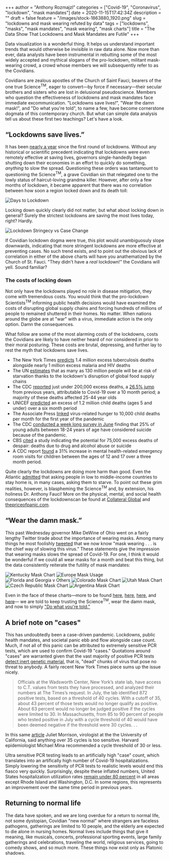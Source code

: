 +++
author = "Anthony Rozmajzl"
categories = ["Covid-19", "Coronavirus", "lockdown", "mask mandates"]
date = 2020-11-15T17:42:34Z
description = ""
draft = false
feature = "/images/stock-1863880_1920.png"
slug = "lockdowns and mask wearing refuted by data"
tags = ["lockdowns", "masks", "mask mandates", "mask wearing", "mask charts"]
title = "The Data Show That Lockdowns and Mask Mandates are Futile"
+++

Data visualization is a wonderful thing. It helps us understand important trends that would otherwise be invisible in raw data alone. Now more than ever, data analysts have been instrumental in rebutting some of the most widely accepted and mythical slogans of the pro-lockdown, militant mask-wearing crowd, a crowd whose members we will subsequently refer to as the Covidians. 

Covidians are zealous apostles of the Church of Saint Fauci, bearers of the one true Science<sup>TM</sup>, eager to convert&mdash;by force if necessary&mdash;their secular brothers and sisters who are lost in delusional pseudoscience. Members who question the effectiveness of lockdowns and mask mandates face immediate excommunication. "Lockdowns save lives!", "Wear the damn mask!", and "Do what you're told", to name a few, have become cornerstone dogmata of this contemporary church. But what can simple data analysis tell us about these first two teachings? Let's have a look.

## “Lockdowns save lives.”

It has been [nearly a year](https://www.bbc.com/news/world-52103747) since the first round of lockdowns. Without any historical or scientific precedent indicating that lockdowns were even remotely effective at saving lives, governors single-handedly began shutting down their economies in an effort to quickly do something, *anything* to slow the spread. Questioning these orders was tantamount to questioning the Science<sup>TM</sup>, a grave Covidian sin that relegated one to the lowly status of haircut-loving grandma killer. However, after only a few months of lockdown, it became apparent that there was no correlation between how soon a region locked down and its death toll:

![Days to Lockdown](https://www.aier.org/wp-content/uploads/2020/05/ED-AZ636_Rodger_16U_20200426130615-1-1.jpg)

Locking down quickly clearly did not matter, but what about locking down in general? Surely the strictest lockdowns are saving the most lives today, right? Hardly.

![Lockdown Stringecy vs Case Change](/images/stringency-vs-change.png)

If Covidian lockdown dogma were true, this plot would unambiguosuly slope downwards, indicating that more stringent lockdowns are more effective at preventing cases. No such trend exists, and to point out the obvious lack of correlation in either of the above charts will have you anathematized by the Church of St. Fauci. "They didn't have a *real* lockdown!" the Covidians will yell. Sound familiar? 

### The costs of locking down

Not only have the lockdowns played no role in disease mitigation, they come with tremendous costs. You would think that the pro-lockdown Scientists<sup>TM</sup> informing public health decisions would have examined the costs of disrupting global supply chains and forcing hundreds of millions of people to remained shuttered in their homes. No matter. When nations around the globe are at "war" with a virus, immediate action is the only option. Damn the consequences. 

What follow are some of the most alarming costs of the lockdowns, costs the Covidians are likely to have neither heard of nor considered in prior to their moral posturing. These costs are brutal, depressing, and further lay to rest the myth that lockdowns save lives.

- The New York Times [predicts](https://www.nytimes.com/2020/08/03/health/coronavirus-tuberculosis-aids-malaria.html) 1.4 million excess tuberculosis deaths alongside nearly 1 million excess malaria and HIV deaths
- The UN [estimates](https://www.washingtonpost.com/world/national-security/un-pandemic-could-push-tens-of-millions-into-chronic-hunger/2020/07/13/0733e34e-c51e-11ea-a825-8722004e4150_story.html) that as many as 130 million people will be at risk of starvation thanks to the lockdown's disruption of global food supply chains
- The CDC [reported](https://www.cdc.gov/mmwr/volumes/69/wr/mm6942e2.htm) just under 200,000 excess deaths, a [26.5% jump](https://www.dailywire.com/news/new-cdc-numbers-show-lockdowns-deadly-toll-on-young-people) from previous years, attributable to Covid-19 over a 10 month period; a majority of these deaths affected 25-44 year olds
- UNICEF [predicted](https://www.unicef.org/press-releases/covid-19-devastates-already-fragile-health-systems-over-6000-additional-children) an excess of 1.2 million child deaths (ages 5 and under) over a six month period
- The Associate Press [linked](https://apnews.com/article/lifestyle-ap-top-news-understanding-the-outbreak-hunger-international-news-5cbee9693c52728a3808f4e7b4965cbd) virus-related hunger to 10,000 child deaths per month for the first year of the pandemic
- The CDC [conducted a week long survey in June](https://www.forbes.com/sites/jackkelly/2020/08/18/the-pandemic-has-caused-an-increase-in-anxiety-stress-depression-and-suicides/?sh=23f44a175863) finding that 25% of young adults between 18-24 years of age have considered suicide because of the pandemic.
- CBS [cited](https://www.cbsnews.com/news/coronavirus-deaths-suicides-drugs-alcohol-pandemic-75000/) a study indicating the potential for 75,000 excess deaths of despair: deaths due to drug and alcohol abuse or suicide
- A CDC report [found](https://thehill.com/policy/healthcare/525797-cdc-pediatric-visits-to-emergency-rooms-for-mental-health-problems?amp&__twitter_impression=true) a 31% increase in mental health-related emergency room visits for children between the ages of 12 and 17 over a three month period.

Quite clearly the lockdowns are doing more harm than good. Even the Atlantic [admitted](https://www.theatlantic.com/international/archive/2020/08/coronavirus-pandemic-developing-world/614578/) that asking people in low to middle-income countries to stay home is, in many cases, asking them to starve. To point out these grim realities, however, is blaspheming the Science<sup>TM</sup> and, by extension, his holiness Dr. Anthony Fauci! More on the physical, mental, and social health consequences of the lockdownscan be found at [Collateral Global](https://collateralglobal.org) and [thepriceofpanic.com](http://thepriceofpanic.com).

## “Wear the damn mask.”

This past Wednesday governor Mike DeWine of Ohio went on a fairly lengthy Twitter tirade about the importance of wearing masks. Among many things he most foolishly [tweeted](https://twitter.com/GovMikeDeWine/status/1326657870667128841?s=20) that we now know "mask wearing . . . is the chief way of slowing this virus.” These statements give the impression that wearing masks slows the spread of Covid-19. For one, I think it would be wonderful if we could all wear masks for a month and beat this thing, but the data consistently reiterate the futility of mask mandates:

![Kentucky Mask Chart](https://rationalground.com/wp-content/uploads/2020/10/10-9-Kentucky-Cases-2048x1476.png)
![Europe Mask Usage](/images/Europe-Mask-Usage.png)
![Florida and Georgia v Others](https://pbs.twimg.com/media/Emz1SqjUYAAC9tZ?format=jpg&name=large)
![Colorado Mask Chart](/images/colorado-mask-chart.png)
![Utah Mask Chart](/images/utah-mask-chart.png)
![Czech Republic Mask Chart](https://rationalground.com/wp-content/uploads/2020/10/10-17-Czech-vs-Sweden-2048x1384.png)
![Argentina Mask Chart](https://rationalground.com/wp-content/uploads/2020/10/10-14-Argentina-Cases-2048x1503.png)

Even in the face of these charts&mdash;more to be found [here](https://rationalground.com/mask-charts/), [here](https://rationalground.com/more-mask-charts/), [here](https://pjmedia.com/news-and-politics/matt-margolis/2020/10/06/do-masks-really-work-heres-what-the-charts-tell-us-n1009481), and [here](https://twitter.com/ianmSC/media)&mdash; we are told to keep trusting the Science<sup>TM</sup>, wear the damn mask, and now to simply ["Do what you're told."](https://twitter.com/deaceproducer/status/1327256913248198661?s=21)

## A brief note on "cases"

This has undoubtedly been a case-driven pandemic. Lockdowns, public health mandates, and societal panic ebb and flow alongside case count. Much, if not all of this panic can be attributed to extremely sensitive PCR tests, which are used to confirm Covid-19 "cases." Quotations around "cases" are warranted given that the vast majority of positive PCR tests [detect inert genetic material](https://redstate.com/michael_thau/2020/09/03/ny-times-up-to-90-whove-tested-covid-positive-wrongly-diagnosed-truth-a-whole-lot-worse-pt-2-n253328), that is, "dead" chunks of virus that pose no threat to anybody. A fairly recent New York Times piece sums up the issue nicely.

>Officials at the Wadsworth Center, New York’s state lab, have access to C.T. values from tests they have processed, and analyzed their numbers at The Times’s request. In July, the lab identified 872 positive tests, based on a threshold of 40 cycles. With a cutoff of 35, about 43 percent of those tests would no longer qualify as positive. About 63 percent would no longer be judged positive if the cycles were limited to 30. In Massachusetts, from 85 to 90 percent of people who tested positive in July with a cycle threshold of 40 would have been deemed negative if the threshold were 30 cycles. . .

In this same [article](https://www.nytimes.com/2020/08/29/health/coronavirus-testing.html) Juliet Morrison, virologist at the the University of California, said anything over 35 cycles is too sensitive. Harvard epidemiologist Michael Mina recommended a cycle threshold of 30 or less.

Ultra sensitive PCR testing leads to an artificially high "case" count, which translates into an artifically high number of Covid-19 hospitalizations. Simply lowering the sensitivity of PCR tests to realistic levels would end this fiasco very quickly. Surprisingly, despite these inflated numbers, United States hospitalization utilization rates [remain under 80 percent](https://twitter.com/SWAtlasHoover/status/1327828349641773058?s=20) in all areas except Rhode Island and Washington, D.C. In some regions, this represents an improvement over the same time period in previous years. 

## Returning to normal life

The data have spoken, and we are long overdue for a return to normal life, not some dystopian, Covidian "new normal" where strangers are faceless pathogens, gatherings are limited to 10 people, and the elderly are expected to die alone in nursing homes. Normal lives include things that give it meaning, like musicals, concerts, professional sporting events, large family gatherings and celebrations, traveling the world, religious services, going to comedy shows, and so much more. These things now exist only as Platonic shadows.
